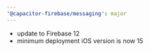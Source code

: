 ```yaml
---
'@capacitor-firebase/messaging': major
---
```


- update to Firebase 12
- minimum deployment iOS version is now 15
